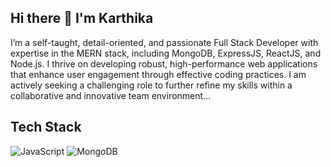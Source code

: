 ## Hi there 👋 I'm Karthika


I’m a self-taught, detail-oriented, and passionate Full Stack Developer with expertise in the MERN stack, including MongoDB, ExpressJS, ReactJS, and Node.js. I thrive on developing robust, high-performance web applications that enhance user engagement through effective coding practices. I am actively seeking a challenging role to further refine my skills within a collaborative and innovative team environment...


## Tech Stack

![JavaScript](https://img.shields.io/badge/JavaScript-F7DF1E?style=for-the-badge&logo=javascript&logoColor=black)
![MongoDB](https://img.shields.io/badge/MongoDB-47A248?style=for-the-badge&logo=mongodb&logoColor=white)
